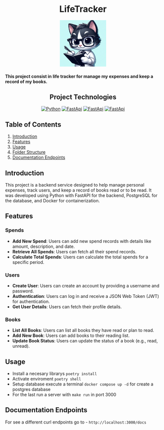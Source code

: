 <div align="center">
<h1 align="center">
    LifeTracker
</h1>

<img src="./image/proyecto_logo.jpeg" alt="Personal Logo" width="150" height="150">

</div>

<h4 align="left">
    This project consist in life tracker for manage my expenses and keep a record of my books.
</h4>

<div align="center">


## Project Technologies

[![Python](https://img.shields.io/badge/Python-3178C6?style=for-the-badge&logo=python&logoColor=white&labelColor=101010)]()
[![FastApi](https://img.shields.io/badge/fastapi-009688?style=for-the-badge&logo=fastapi&logoColor=white&labelColor=101010)]()
[![FastApi](https://img.shields.io/badge/postgresql-4169E1?style=for-the-badge&logo=postgresql&logoColor=white&labelColor=101010)]()
[![FastApi](https://img.shields.io/badge/Docker-2496ED?style=for-the-badge&logo=Docker&logoColor=white&labelColor=101010)]()

</div>

## Table of Contents

1. [Introduction](#introduction)
2. [Features](#features)
3. [Usage](#usage)
4. [Folder Structure](#folder-structure)
5. [Documentation Endpoints](#documentation-endpoints)


## Introduction

This project is a backend service designed to help manage personal expenses, track users, and keep a record of books read or to be read. It was developed using Python with FastAPI for the backend, PostgreSQL for the database, and Docker for containerization.


## Features

### Spends

- **Add New Spend**: Users can add new spend records with details like amount, description, and date.
- **Retrieve All Spends**: Users can fetch all their spend records.
- **Calculate Total Spends**: Users can calculate the total spends for a specific period.

### Users

- **Create User**: Users can create an account by providing a username and password.
- **Authentication**: Users can log in and receive a JSON Web Token (JWT) for authentication.
- **Get User Details**: Users can fetch their profile details.

### Books

- **List All Books**: Users can list all books they have read or plan to read.
- **Add New Book**: Users can add books to their reading list.
- **Update Book Status**: Users can update the status of a book (e.g., read, unread).


## Usage
- Install a necesary librarys `poetry install`
- Activate enviroment `poetry shell`
- Setup database execute a terminal `docker compose up -d` for create a postgres database
- For the last run a server with `make run` in port 3000


## Documentation Endpoints
For see a different curl endpoints go to - `http://localhost:3000/docs`

